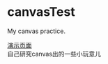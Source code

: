 # canvasTest
My canvas practice.

[演示页面](http://zzmilktea.codes/ZZMilkTEAs_Canvas_Amusement_PARK/)  
自己研究canvas出的一些小玩意儿
